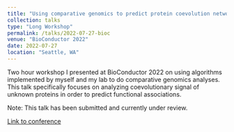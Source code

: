 ```yaml
---
title: "Using comparative genomics to predict protein coevolution networks with the `DECIPHER` and `SynExtend` packages"
collection: talks
type: "Long Workshop"
permalink: /talks/2022-07-27-bioc
venue: "BioConductor 2022"
date: 2022-07-27
location: "Seattle, WA"
---
```


Two hour workshop I presented at BioConductor 2022 on using algorithms implemented by myself and my lab to do comparative genomics analyses. This talk specifically focuses on analyzing coevolutionary signal of unknown proteins in order to predict functional associations. 

Note: This talk has been submitted and currently under review.

[Link to conference](https://bioc2022.bioconductor.org)
